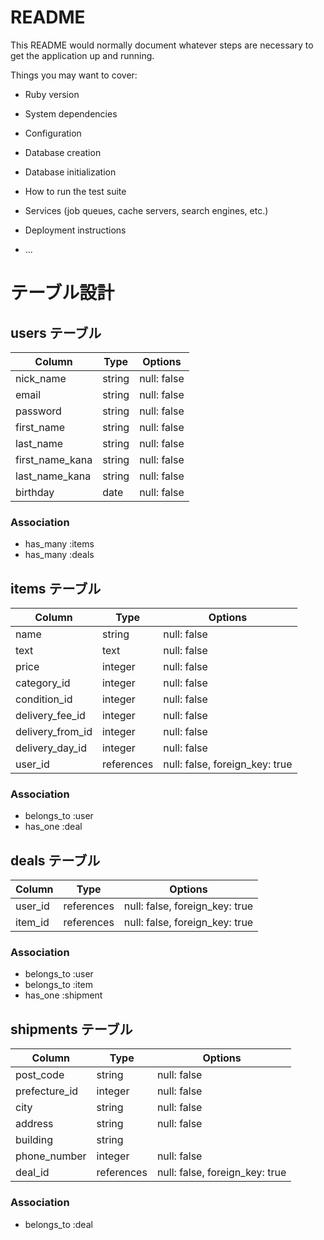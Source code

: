 # README

This README would normally document whatever steps are necessary to get the
application up and running.

Things you may want to cover:

* Ruby version

* System dependencies

* Configuration

* Database creation

* Database initialization

* How to run the test suite

* Services (job queues, cache servers, search engines, etc.)

* Deployment instructions

* ...


# テーブル設計

## users テーブル

| Column          | Type   | Options     |
| --------------- | ------ | ----------- |
| nick_name       | string | null: false |
| email           | string | null: false |
| password        | string | null: false |
| first_name      | string | null: false |
| last_name       | string | null: false |
| first_name_kana | string | null: false |
| last_name_kana  | string | null: false |
| birthday        | date   | null: false |

### Association
- has_many :items
- has_many :deals

## items テーブル

| Column        | Type    | Options     |
| ------------- | ------- | ----------- |
| name          | string  | null: false |
| text          | text    | null: false |
| price         | integer | null: false |
| category_id   | integer | null: false |
| condition_id  | integer | null: false |
| delivery_fee_id | integer | null: false |
| delivery_from_id | integer | null: false |
| delivery_day_id | integer | null: false |
| user_id       | references | null: false, foreign_key: true |

### Association
- belongs_to :user
- has_one :deal

## deals テーブル

| Column        | Type    | Options     |
| ------------- | ------- | ----------- |
| user_id       | references | null: false, foreign_key: true |
| item_id       | references | null: false, foreign_key: true |

### Association

- belongs_to :user
- belongs_to :item
- has_one :shipment

## shipments テーブル

| Column        | Type    | Options     |
| ------------  | ------- | ----------- |
| post_code     | string  | null: false |
| prefecture_id | integer | null: false |
| city          | string  | null: false |
| address       | string  | null: false |
| building      | string  |             |
| phone_number  | integer | null: false |
| deal_id       | references | null: false, foreign_key: true |

### Association

- belongs_to :deal

